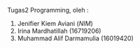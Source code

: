 Tugas2 Programming, oleh :
1. Jenifier Kiem Aviani (_NIM_)
2. Irina Mardhatillah (16719206)
3. Muhammad Alif Darmamulia (16019420)
